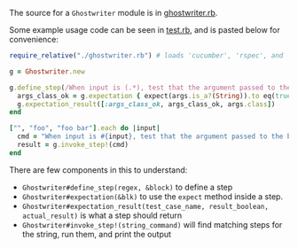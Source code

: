 The source for a `Ghostwriter` module is in [ghostwriter.rb](./ghostwriter.rb).

Some example usage code can be seen in [test.rb](./test.rb), and is pasted below for convenience:


```ruby
require_relative("./ghostwriter.rb") # loads 'cucumber', 'rspec', and 'colored' gems

g = Ghostwriter.new

g.define_step(/When input is (.*), test that the argument passed to the block is a string/) do |args|
  args_class_ok = g.expectation { expect(args.is_a?(String)).to eq(true) }
  g.expectation_result([:args_class_ok, args_class_ok, args.class])
end

["", "foo", "foo bar"].each do |input|
  cmd = "When input is #{input}, test that the argument passed to the block is a string"
  result = g.invoke_step!(cmd)
end
```

There are few components in this to understand:

- `Ghostwriter#define_step(regex, &block)` to define a step
- `Ghostwriter#expectation(&blk)` to use the `expect` method inside a step.
- `Ghostwriter#expectation_result(test_case_name, result_boolean, actual_result)` is what a step should return
- `Ghostwriter#invoke_step!(string_command)` will find matching steps for the string, run them, and print the output



